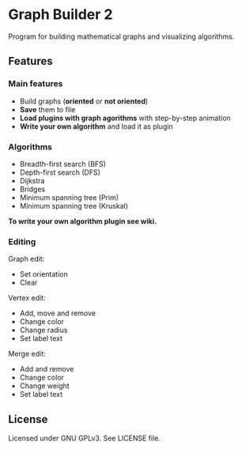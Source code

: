 # Graph Builder 2
Program for building mathematical graphs and visualizing algorithms.

## Features
### Main features

* Build graphs (**oriented** or **not oriented**)
* **Save** them to file
* **Load plugins with graph agorithms** with step-by-step animation
* **Write your own algorithm** and load it as plugin

### Algorithms

* Breadth-first search (BFS)
* Depth-first search (DFS)
* Dijkstra
* Bridges
* Minimum spanning tree (Prim)
* Minimum spanning tree (Kruskal)

**To write your own algorithm plugin see wiki.**

### Editing

Graph edit:

* Set orientation
* Clear

Vertex edit:

* Add, move and remove
* Change color
* Change radius
* Set label text

Merge edit:

* Add and remove
* Change color
* Change weight
* Set label text

## License
Licensed under GNU GPLv3. See LICENSE file.
